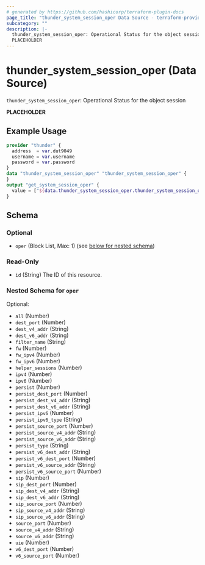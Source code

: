 ```yaml
---
# generated by https://github.com/hashicorp/terraform-plugin-docs
page_title: "thunder_system_session_oper Data Source - terraform-provider-thunder"
subcategory: ""
description: |-
  thunder_system_session_oper: Operational Status for the object session
  PLACEHOLDER
---
```


# thunder_system_session_oper (Data Source)

`thunder_system_session_oper`: Operational Status for the object session

__PLACEHOLDER__

## Example Usage

```terraform
provider "thunder" {
  address  = var.dut9049
  username = var.username
  password = var.password
}
data "thunder_system_session_oper" "thunder_system_session_oper" {
}
output "get_system_session_oper" {
  value = ["${data.thunder_system_session_oper.thunder_system_session_oper}"]
}
```

<!-- schema generated by tfplugindocs -->
## Schema

### Optional

- `oper` (Block List, Max: 1) (see [below for nested schema](#nestedblock--oper))

### Read-Only

- `id` (String) The ID of this resource.

<a id="nestedblock--oper"></a>
### Nested Schema for `oper`

Optional:

- `all` (Number)
- `dest_port` (Number)
- `dest_v4_addr` (String)
- `dest_v6_addr` (String)
- `filter_name` (String)
- `fw` (Number)
- `fw_ipv4` (Number)
- `fw_ipv6` (Number)
- `helper_sessions` (Number)
- `ipv4` (Number)
- `ipv6` (Number)
- `persist` (Number)
- `persist_dest_port` (Number)
- `persist_dest_v4_addr` (String)
- `persist_dest_v6_addr` (String)
- `persist_ipv6` (Number)
- `persist_ipv6_type` (String)
- `persist_source_port` (Number)
- `persist_source_v4_addr` (String)
- `persist_source_v6_addr` (String)
- `persist_type` (String)
- `persist_v6_dest_addr` (String)
- `persist_v6_dest_port` (Number)
- `persist_v6_source_addr` (String)
- `persist_v6_source_port` (Number)
- `sip` (Number)
- `sip_dest_port` (Number)
- `sip_dest_v4_addr` (String)
- `sip_dest_v6_addr` (String)
- `sip_source_port` (Number)
- `sip_source_v4_addr` (String)
- `sip_source_v6_addr` (String)
- `source_port` (Number)
- `source_v4_addr` (String)
- `source_v6_addr` (String)
- `uie` (Number)
- `v6_dest_port` (Number)
- `v6_source_port` (Number)


